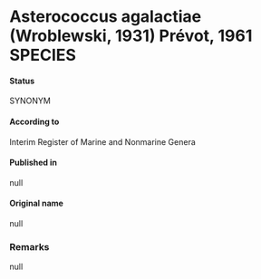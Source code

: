 # Asterococcus agalactiae (Wroblewski, 1931) Prévot, 1961 SPECIES

#### Status
SYNONYM

#### According to
Interim Register of Marine and Nonmarine Genera

#### Published in
null

#### Original name
null

### Remarks
null